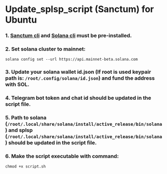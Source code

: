 # Update_splsp_script (Sanctum) for Ubuntu

### 1. [Sanctum cli](https://github.com/igneous-labs/sanctum-spl-stake-pool-cli) and [Solana cli](https://docs.solanalabs.com/cli/install) must be pre-installed.

### 2. Set solana cluster to mainnet:

```
solana config set --url https://api.mainnet-beta.solana.com
```

### 3. Update your solana wallet id.json (If root is used keypair path is: ```/root/.config/solana/id.json```) and fund the address with SOL.

### 4. Telegram bot token and chat id should be updated in the script file.

### 5. Path to solana (```/root/.local/share/solana/install/active_release/bin/solana```) and splsp (```/root/.local/share/solana/install/active_release/bin/solana```) should be updated in the script file.

### 6. Make the script executable with command:

```
chmod +x script.sh
```
